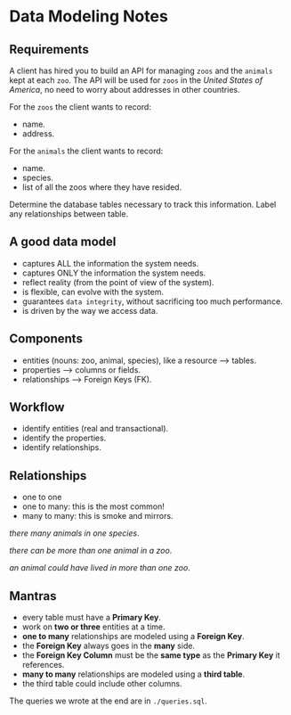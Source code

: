 # Data Modeling Notes

## Requirements

A client has hired you to build an API for managing `zoos` and the `animals` kept at each `zoo`. The API will be used for `zoos` in the _United States of America_, no need to worry about addresses in other countries.

For the `zoos` the client wants to record:

- name.
- address.

For the `animals` the client wants to record:

- name.
- species.
- list of all the zoos where they have resided.

Determine the database tables necessary to track this information.
Label any relationships between table.

## A good data model

- captures ALL the information the system needs.
- captures ONLY the information the system needs.
- reflect reality (from the point of view of the system).
- is flexible, can evolve with the system.
- guarantees `data integrity`, without sacrificing too much performance.
- is driven by the way we access data.

## Components

- entities (nouns: zoo, animal, species), like a resource --> tables.
- properties --> columns or fields.
- relationships --> Foreign Keys (FK).

## Workflow

- identify entities (real and transactional).
- identify the properties.
- identify relationships.

## Relationships

- one to one
- one to many: this is the most common!
- many to many: this is smoke and mirrors.

_there many animals in one species_.

_there can be more than one animal in a zoo_.

_an animal could have lived in more than one zoo_.

## Mantras

- every table must have a **Primary Key**.
- work on **two or three** entities at a time.
- **one to many** relationships are modeled using a **Foreign Key**.
- the **Foreign Key** always goes in the **many** side.
- the **Foreign Key Column** must be the **same type** as the **Primary Key** it references.
- **many to many** relationships are modeled using a **third table**.
- the third table could include other columns.

The queries we wrote at the end are in `./queries.sql`.
